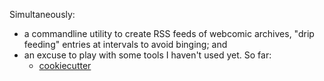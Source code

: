 Simultaneously:

* a commandline utility to create RSS feeds of webcomic archives, "drip feeding" entries at intervals to avoid binging; and
* an excuse to play with some tools I haven't used yet. So far:
  - [cookiecutter](https://github.com/audreyr/cookiecutter)
  
